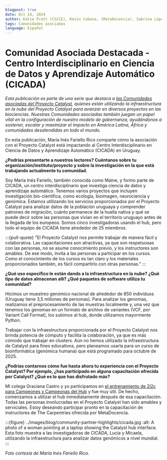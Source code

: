```yaml
---
blogpost: true
date: Oct 14, 2024
author: Katie Pratt (CSCCE), Kevin Cabana, (MetaDocencia), Sabrina López (MetaDocencia)
tags: Comunidades asociadas
language: Español
---
```


# Comunidad Asociada Destacada - Centro Interdisciplinario en Ciencia de Datos y Aprendizaje Automático (CICADA)

*Esta publicación es parte de una serie que destaca a [las Comunidades asociadas del Proyecto Catalyst](../current-community-partners.md), quienes están utilizando la infraestructura en la nube del Proyecto Catalyst para avanzar en diversos proyectos en las biociencias. Nuestras Comunidades asociadas también juegan un papel vital en la configuración de nuestro modelo de gobernanza, ayudándonos a sostener, escalar y maximizar el impacto en América Latina, África y comunidades desatendidas en todo el mundo.*

En esta publicación, María Inés Fariello Rico comparte cómo la asociación con el Proyecto Catalyst está impactando al Centro Interdisciplinario en Ciencia de Datos y Aprendizaje Automático (CICADA) en Uruguay.

**¿Podrías presentarte a nuestros lectores? Cuéntanos sobre tu organización/instituto/proyecto y sobre la investigación en la que está trabajando actualmente tu comunidad.**

Soy María Inés Fariello, también conocida como Maine, y formo parte de CICADA, un centro interdisciplinario que investiga ciencia de datos y aprendizaje automático. Tenemos varios proyectos que incluyen investigación bio-científica, como ecología, bioimagen, neurociencia y genómica. Estamos utilizando los servicios proporcionados por el Proyecto Catalyst para analizar datos de la población uruguaya y comprender patrones de migración, cuánto permanece de la huella nativa y qué se puede decir sobre las personas que vivían en el territorio uruguayo antes de la llegada de los europeos. Somos cinco investigadoras usando el hub, pero todo el equipo de CICADA tiene alrededor de 25 miembros.

:::{pull-quote}
"El Proyecto Catalyst nos permite trabajar de manera fácil y colaborativa. Las capacitaciones son atractivas, ya que son respetuosas con las personas, no se asume conocimiento previo, y los instructores son amables. De ese modo, invita a las personas a participar en los cursos. Como el conocimiento de los cursos es tan claro y los materiales proporcionados también, es fácil compartirlo con otras personas."
:::

**¿Qué uso específico le están dando a la infraestructura en la nube? ¿Qué tipo de datos almacenan allí? ¿Qué paquetes de software utiliza tu comunidad?**

Hicimos un muestreo genómico nacional de alrededor de 850 individuos (Uruguay tiene 3,5 millones de personas). Para analizar los genomas, realizamos el preprocesamiento de las muestras localmente y, una vez que tenemos los genomas en un formato de archivo de variantes (VCF, por Variant Call Format), los subimos al hub, donde utilizamos mayormente Python.

Trabajar con la infraestructura proporcionada por el Proyecto Catalyst nos brinda potencia de cómputo y facilita la colaboración, ya que es más cómodo que trabajar en clusters. Aún no hemos utilizado la infraestructura de Catalyst para fines educativos, pero planeamos usarla para un curso de bioinformática (genómica humana) que está programado para octubre de 2025.

**¿Podrías contarnos cómo fue hasta ahora tu experiencia con el Proyecto Catalyst? Por ejemplo, ¿has participado en alguna capacitación ofrecida por Catalyst? ¿Qué es lo que has disfrutado más?**

Mi colega Graciana Castro y yo participamos en [el entrenamiento de 2i2c para Campeones y Campeonas del Hub](../training.md) y fue muy útil. De hecho, comenzamos a utilizar el hub inmediatamente después de esa capacitación. Todas las personas involucradas en el Proyecto Catalyst han sido amables y serviciales. Estoy deseando participar pronto en la capacitación de instructores de The Carpentries ofrecida por MetaDocencia.

:::{figure} ../images/blog/community-partner-highlights/cicada.jpg
:alt: A photo of a woman pointing at a laptop showing the Catalyst hub interface.
Esta foto muestra a las investigadoras de CICADA, Lucía y Micaela, utilizando la infraestructura para analizar datos genómicos a nivel mundial.
:::

*Foto cortesía de María Inés Fariello Rico.*
